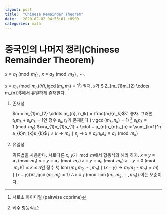 ```yaml
---
layout: post
title:  "Chinese Remainder Theorem"
date:   2020-02-02 04:53:01 +0900
categories: math
---
```


중국인의 나머지 정리(Chinese Remainder Theorem)
===============================================

$x \equiv a_1 \pmod{m_1}$ , $x \equiv a_2 \pmod{m_2}$ , $\cdots$,

$x \equiv a_n \pmod{m_n} ( \forall i,j \gcd(m_{i} ,m_{j}) = 1$[^1]$)$
일때, $x$가 $ Z_{m_{1}m_{2} \cdots m_{n}}$에서 유일하게 존재한다.

1.  <span>존재성</span>

    $m = m_{1}m_{2} \cdots m_{n}, n_{k} = \frac{m}{n_k}$로 놓자. 그러면
    $t_{k}m_{k} + s_{k}n_{k} = 1$인 정수 $s_{k}, t_{k}$가 존재한다
    $( \because \gcd( m_{k}, n_{k}) = 1 )$ [^2]
    $s_{k}n_{k} \equiv 1 \pmod{m_k}$
    $x=a_{1}n_{1}s_{1} + \cdot + a_{n}n_{n}s_{n} = \sum_{k=1}^n a_{k}n_{k}s_{k}$
    $j \ne k \longrightarrow m_{k} \mid n_{j} \longrightarrow x \equiv a_{k}n_{k}s_{k} \equiv a_{k} \pmod{m_{k}}$

2.  <span>유일성</span>

    귀류법을 사용한다. 서로다른 $x$, $y$가 $\bmod m$에서 합동식의 해라
    하자. $x \equiv y\equiv a_1 \pmod{m_1}$
    $x \equiv y\equiv a_2 \pmod{m_2}$ $x \equiv y\equiv a_n \pmod{m_n}$
    $x - y \equiv 0 \pmod{m_k} ( 1\le k \le n$인 정수 $k )$
    $\operatorname{lcm}(m_1, m_2, \cdots, m_n) \mid (x-y) \longrightarrow m_{1} m_{2} \cdots m_{n}( = m ) \mid (x-y) (\forall i,j \gcd(m_{i} ,m_{j}) = 1)$
    $\therefore x \equiv y \pmod{\operatorname{lcm}(m_1, m_2, \cdots, m_n)}$
    이는 모순이다.

[^1]: 서로소 아이디얼 (pairwise coprime)

[^2]: 베주 항등식
